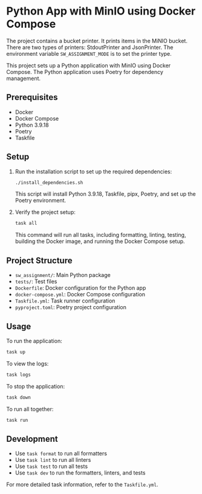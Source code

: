 # Python App with MinIO using Docker Compose

The project contains a bucket printer. It prints items in the MiNIO bucket. 
There are two types of printers: StdoutPrinter and JsonPrinter. The environment 
variable `SW_ASSIGNMENT_MODE` is to set the printer type.

This project sets up a Python application with MinIO using Docker Compose. 
The Python application uses Poetry for dependency management.

## Prerequisites

- Docker
- Docker Compose
- Python 3.9.18
- Poetry
- Taskfile

## Setup

1. Run the installation script to set up the required dependencies:

    ```sh
    ./install_dependencies.sh
    ```

   This script will install Python 3.9.18, Taskfile, pipx, Poetry, and set up the Poetry environment.

2. Verify the project setup:

    ```sh
    task all
    ```

   This command will run all tasks, including formatting, linting, testing, building the Docker image, and running the Docker Compose setup.

## Project Structure

- `sw_assignment/`: Main Python package
- `tests/`: Test files
- `Dockerfile`: Docker configuration for the Python app
- `docker-compose.yml`: Docker Compose configuration
- `Taskfile.yml`: Task runner configuration
- `pyproject.toml`: Poetry project configuration

## Usage

To run the application:

```sh
task up
```

To view the logs:

```sh
task logs
```

To stop the application:

```sh
task down
```

To run all together:

```sh
task run
```

## Development

- Use `task format` to run all formatters
- Use `task lint` to run all linters
- Use `task test` to run all tests
- Use `task dev` to run the formatters, linters, and tests

For more detailed task information, refer to the `Taskfile.yml`.